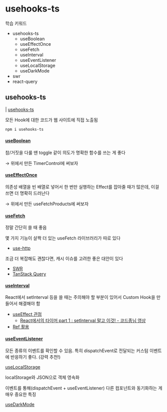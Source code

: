 # usehooks-ts

학습 키워드

* usehooks-ts
  * useBoolean
  * useEffectOnce
  * useFetch
  * useInterval
  * useEventListener
  * useLocalStorage
  * useDarkMode
* swr
* react-query

## usehooks-ts

\| [usehooks-ts](https://usehooks-ts.com/)

모든 Hook에 대한 코드가 웹 사이트에 직접 노출됨

```bash
npm i usehooks-ts
```

#### [useBoolean](https://usehooks-ts.com/react-hook/use-boolean)

참/거짓을 다룰 땐 toggle 같이 의도가 명확한 함수를 쓰는 게 좋다

→ 위에서 만든 TimerControl에 써보자

#### [useEffectOnce](https://usehooks-ts.com/react-hook/use-effect-once)

의존성 배열을 빈 배열로 넣어서 한 번만 실행하는 Effect를 잡아줄 때가 많은데, 이걸 쓰면 더 명확히 드러난다

→ 위에서 만든 useFetchProducts에 써보자

#### [useFetch](https://usehooks-ts.com/react-hook/use-fetch)

정말 간단히 쓸 때 좋음

몇 가지 기능이 살짝 더 있는 useFetch 라이브러리가 따로 있다

* [use-http](https://use-http.com/#/)

조금 더 복잡해도 괜찮다면, 캐시 이슈를 고려한 좋은 대안이 있다

* [SWR](https://swr.vercel.app/ko)
* [TanStack Query](https://tanstack.com/query/latest)

#### [useInterval](https://usehooks-ts.com/react-hook/use-interval)

React에서 setInterval 등을 쓸 때는 주의해야 할 부분이 있어서 Custom Hook을 만들어서 해결해야 함

* [useEffect 관점](https://overreacted.io/ko/a-complete-guide-to-useeffect/)
  * [React에서의 타이머 part 1 : setInterval 말고 이것! - 코드종님 영상](https://www.youtube.com/watch?v=2tUdyY5uBSw\&feature=youtu.be)
* [Ref 활용](https://overreacted.io/making-setinterval-declarative-with-react-hooks/)

#### [useEventListener](https://usehooks-ts.com/react-hook/use-event-listener)

모든 종류의 이벤트를 확인할 수 있음. 특히 dispatchEvent로 전달되는 커스텀 이벤트에 반응하기 좋다. (강력 추천!)

[useLocalStorage](https://usehooks-ts.com/react-hook/use-local-storage)

localStorage와 JSON으로 객체 영속화

이벤트를 통해(dispatchEvent + useEventListener) 다른 컴포넌트와 동기화하는 게 매우 중요한 특징

[useDarkMode](https://usehooks-ts.com/react-hook/use-dark-mode)
